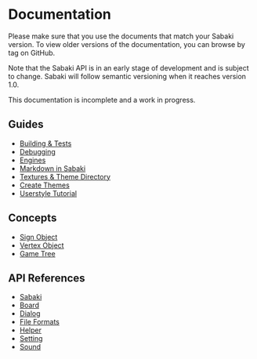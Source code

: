 # Documentation

Please make sure that you use the documents that match your Sabaki version. To view older versions of the documentation, you can browse by tag on GitHub.

Note that the Sabaki API is in an early stage of development and is subject to change. Sabaki will follow semantic versioning when it reaches version 1.0.

This documentation is incomplete and a work in progress.

## Guides

- [Building & Tests](guides/building-tests.md)
- [Debugging](guides/debugging.md)
- [Engines](guides/engines.md)
- [Markdown in Sabaki](guides/markdown.md)
- [Textures & Theme Directory](guides/theme-directory.md)
- [Create Themes](guides/create-themes.md)
- [Userstyle Tutorial](guides/userstyle-tutorial.md)

## Concepts

- [Sign Object](api/sign.md)
- [Vertex Object](api/vertex.md)
- [Game Tree](api/gametree.md)

## API References

- [Sabaki](api/sabaki.md)
- [Board](api/board.md)
- [Dialog](api/dialog.md)
- [File Formats](api/fileformats.md)
- [Helper](api/helper.md)
- [Setting](api/setting.md)
- [Sound](api/sound.md)
